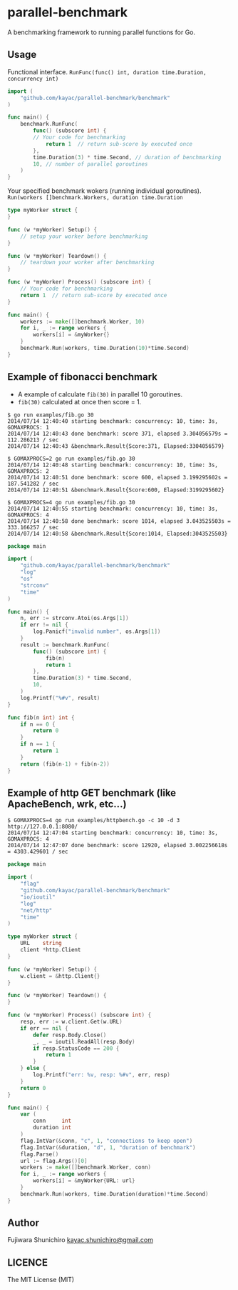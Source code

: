 parallel-benchmark
=============

A benchmarking framework to running parallel functions for Go.

Usage
-----

Functional interface.
`RunFunc(func() int, duration time.Duration, concurrency int)`

```go
import (
	"github.com/kayac/parallel-benchmark/benchmark"
)

func main() {
	benchmark.RunFunc(
		func() (subscore int) {
		// Your code for benchmarking
			return 1  // return sub-score by executed once
		},
		time.Duration(3) * time.Second, // duration of benchmarking
		10, // number of parallel goroutines
	)
}
```

Your specified benchmark wokers (running individual goroutines).
`Run(workers []benchmark.Workers, duration time.Duration`

```go
type myWorker struct {
}

func (w *myWorker) Setup() {
	// setup your worker before benchmarking
}

func (w *myWorker) Teardown() {
	// teardown your worker after benchmarking
}

func (w *myWorker) Process() (subscore int) {
	// Your code for benchmarking
	return 1  // return sub-score by executed once
}

func main() {
	workers := make([]benchmark.Worker, 10)
	for i, _ := range workers {
		workers[i] = &myWorker{}
	}
	benchmark.Run(workers, time.Duration(10)*time.Second)
}
```

Example of fibonacci benchmark
------

* A example of calculate `fib(30)` in parallel 10 goroutines.
* `fib(30)` calculated at once then score = 1.

```
$ go run examples/fib.go 30
2014/07/14 12:40:40 starting benchmark: concurrency: 10, time: 3s, GOMAXPROCS: 1
2014/07/14 12:40:43 done benchmark: score 371, elapsed 3.304056579s = 112.286213 / sec
2014/07/14 12:40:43 &benchmark.Result{Score:371, Elapsed:3304056579}

$ GOMAXPROCS=2 go run examples/fib.go 30
2014/07/14 12:40:48 starting benchmark: concurrency: 10, time: 3s, GOMAXPROCS: 2
2014/07/14 12:40:51 done benchmark: score 600, elapsed 3.199295602s = 187.541282 / sec
2014/07/14 12:40:51 &benchmark.Result{Score:600, Elapsed:3199295602}

$ GOMAXPROCS=4 go run examples/fib.go 30
2014/07/14 12:40:55 starting benchmark: concurrency: 10, time: 3s, GOMAXPROCS: 4
2014/07/14 12:40:58 done benchmark: score 1014, elapsed 3.043525503s = 333.166257 / sec
2014/07/14 12:40:58 &benchmark.Result{Score:1014, Elapsed:3043525503}
```

```go
package main

import (
	"github.com/kayac/parallel-benchmark/benchmark"
	"log"
	"os"
	"strconv"
	"time"
)

func main() {
	n, err := strconv.Atoi(os.Args[1])
	if err != nil {
		log.Panicf("invalid number", os.Args[1])
	}
	result := benchmark.RunFunc(
		func() (subscore int) {
			fib(n)
			return 1
		},
		time.Duration(3) * time.Second,
		10,
	)
	log.Printf("%#v", result)
}

func fib(n int) int {
	if n == 0 {
		return 0
	}
	if n == 1 {
		return 1
	}
	return (fib(n-1) + fib(n-2))
}
```

Example of http GET benchmark (like ApacheBench, wrk, etc...)
------

```
$ GOMAXPROCS=4 go run examples/httpbench.go -c 10 -d 3 http://127.0.0.1:8080/
2014/07/14 12:47:04 starting benchmark: concurrency: 10, time: 3s, GOMAXPROCS: 4
2014/07/14 12:47:07 done benchmark: score 12920, elapsed 3.002256618s = 4303.429601 / sec
```

```go
package main

import (
	"flag"
	"github.com/kayac/parallel-benchmark/benchmark"
	"io/ioutil"
	"log"
	"net/http"
	"time"
)

type myWorker struct {
	URL    string
	client *http.Client
}

func (w *myWorker) Setup() {
	w.client = &http.Client{}
}

func (w *myWorker) Teardown() {
}

func (w *myWorker) Process() (subscore int) {
	resp, err := w.client.Get(w.URL)
	if err == nil {
		defer resp.Body.Close()
		_, _ = ioutil.ReadAll(resp.Body)
		if resp.StatusCode == 200 {
			return 1
		}
	} else {
		log.Printf("err: %v, resp: %#v", err, resp)
	}
	return 0
}

func main() {
	var (
		conn     int
		duration int
	)
	flag.IntVar(&conn, "c", 1, "connections to keep open")
	flag.IntVar(&duration, "d", 1, "duration of benchmark")
	flag.Parse()
	url := flag.Args()[0]
	workers := make([]benchmark.Worker, conn)
	for i, _ := range workers {
		workers[i] = &myWorker{URL: url}
	}
	benchmark.Run(workers, time.Duration(duration)*time.Second)
}
```

Author
------

Fujiwara Shunichiro <kayac.shunichiro@gmail.com>

LICENCE
-------

The MIT License (MIT)



